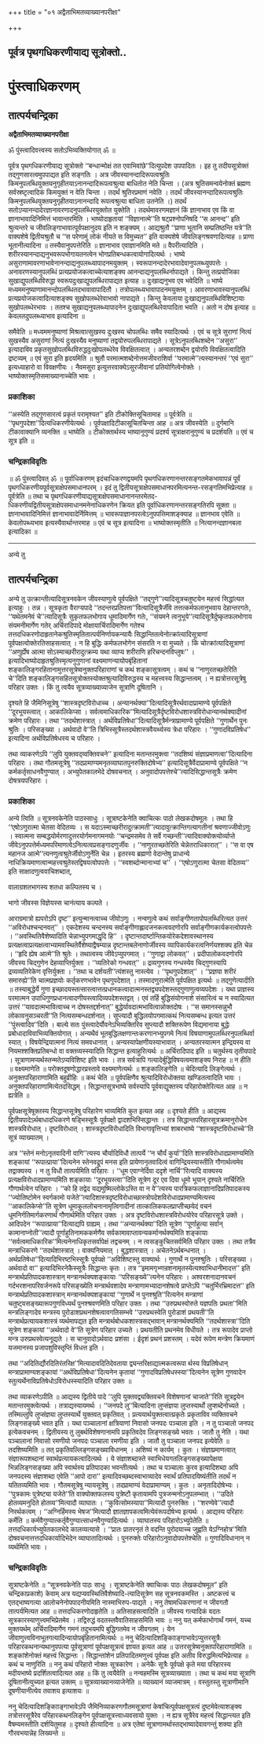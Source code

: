 +++
title = "०१ अद्वैताभिमतव्याख्यानपरीक्षा"

+++


## पूर्वत्र पृथगधिकरणीयाद्य सूत्रोक्तो..

# **पुंस्त्वाधिकरणम्**

## **तात्पर्यचन्द्रिका**

**अद्वैताभिमतव्याख्यानपरीक्षा**

ॐ पुंस्त्वादिवत्त्वस्य सतोऽभिव्यक्तियोगात् ॐ ॥

पूर्वत्र पृथगधिकरणीयाद्य सूत्रोक्तो ‘‘बन्धान्मोक्षं तत एवाभिवांछे’’दित्युपदेश उपपादितः । इह तु तदीयसूत्रोक्तं तद्गुणसारत्वमुपपाद्यत इति सङ्गतिः । अत्र जीवस्यानन्दादिरूपत्वश्रुतिः किमनुपलब्धियुक्तयनुगृहीतयाऽनानन्दादिरूपत्वश्रुत्या बाधितोत नेति चिन्ता । (अत्र श्रुतिसमन्वयेनोक्तं ब्रह्मणः सर्वस्रष्टृत्वादिकं किमयुक्तं न वेति चिन्ता । तदर्थं श्रुतिरप्रमाणं नवेति । तदर्थं जीवस्यानन्दादिरूपत्वश्रुतिः किमनुपलब्धियुक्तयनुगृहीतयाऽनानन्दादि रूपत्वश्रुत्या बाधिता उतनेति ।) तदर्थं सतोऽप्यानन्दादेरज्ञानावरणादनुपलब्धिरयुक्तोत युक्तेति । तदर्थमावरणमज्ञानं किं ज्ञानाभाव एव किं वा ज्ञानाभावादिनिमित्तं भावान्तरमिति । भाष्योदाहृतायां ‘‘विज्ञानात्मे’’ति षट्प्रश्नोपनिषदि ‘‘स आनन्द’’ इति श्रुत्यन्तरे च जीवलिङ्गाभावात्पूर्वपक्षानुदय इति न शङ्क्यम् । आद्यश्रुतौ ‘‘प्राणा भूतानि सम्प्रतिष्ठन्ति यत्रे’’ति वाक्यशेषे द्वितीयश्रुतौ च ‘‘स परेणामुं लोकं नीयते स विमुच्यत’’ इति वाक्यशेषे जीवलिङ्गश्रवणादित्याह ॥ प्राणा भूतानीत्यादिना ॥ तस्यैवानुपपत्तेरिति ॥ ज्ञानाभाव एवाज्ञानमिति मते ॥ वैपरीत्यादिति । शरीरस्यानन्दाद्यनुभवरूपभोगायतनत्वेन भोगप्रतिबन्धकत्वायोगादित्यर्थः । भाष्ये असुराणामावरणाभावेनानन्दाद्यनुपलब्ध्यापादनमयुक्तम् । स्वरूपानन्दादेरभावादेवानुपलब्ध्युपपत्तेः । अनावरणस्यानुपलब्धिं प्रत्यप्रयोजकत्वाच्चेत्याशङ्क्य आनन्दाद्यनुपलब्धिर्नापाद्यते । किन्तु तत्प्रयोजिका सुखाद्युपलब्धिविरुद्धा स्वरूपदुःखाद्युपलब्धिरापाद्यत इत्याह ॥ दुःखाद्यनुभव एव भवेदिति ॥ भाष्ये मध्यममनुष्याणामानन्दोपलब्धितदभावावापादितौ । तत्रोपलब्ध्यभावापादनमयुक्तम् । आवरणाभावस्यानुपलब्धिं प्रत्यप्रयोजकत्वादित्याशङ्क्य सुखोपलब्धेरेवाभावो नापाद्यते । किन्तु केवलाया दुःखाद्यनुपलब्धिविशिष्टायाः सुखोपलब्धेरभावः । ततश्च सुखाद्यनुपलब्ध्यापादनेन दुःखाद्युपलब्धिरेवापादिता भवति । अतो न दोष इत्याह ॥ केवलतदुपलब्ध्याभाव इत्यादिना ॥

समैवेति ॥ मध्यममनुष्याणां मिश्रत्वात्सुखस्य दुःखस्य चोपलब्धिः समैव स्यादित्यर्थः । एवं च सूत्रे सुराणां नित्यं सुखस्यैव असुराणां नित्यं दुःखस्यैव मनुष्याणां तद्वयोरुपलब्धिरापाद्यते । सूत्रेऽनुपलब्धिशब्देन ‘‘असुरा’’ इत्यादाविव प्रकृतसुखोपलब्धिविरुद्धदुःखोपलब्धेरेव विवक्षितत्वात् । अन्यतरशब्देन द्वयोरपि विवक्षितत्वादिति द्रष्टव्यम् ॥ एवं सुरा इति हृदयमिति ॥ श्रुतौ परमात्मशब्देनोत्तमजीवराशिर्वा ‘‘परमात्मे’’त्यस्यानन्तरं ‘‘एवं सुरा’’ इत्यध्याहारो वा विवक्षणीयः । नैवमसुरा इत्युत्तरवाक्येऽसुरजीवानां प्रतियोगित्वेनोक्तेः । भाष्योक्तस्मृतिसमाख्यानाच्चेति भावः ।

### **प्रकाशिका**

‘‘अस्येति तद्गुणसारत्वं प्रकृतं परामृश्यत’’ इति टीकोक्तिसूचितामाह ॥ पूर्वत्रेति ॥ ‘‘पृथगुपदेशा’’दित्यधिकरणीयेत्यर्थः । पूर्वपक्षादिटीकासूचितचिन्ता आह ॥ अत्र जीवस्येति ॥ दुर्गमानि टीकावाक्यानि व्यनक्ति ॥ भाष्येति ॥ टीकोक्तार्थस्य भाष्यानुगुण्यं प्रदर्श्य सूत्राक्षरानुगुण्यं च प्रदर्शयति ॥ एवं च सूत्र इति ॥

### **चन्द्रिकाविवृतिः**

॥ ॐ पुंस्त्वादिवत् ॐ ॥ पूर्वाधिकरणम् इदंचाधिकरणद्वयमपि पृथगधिकरणानन्तरसङ्गतमेकभावापन्नं पूर्वं पृथगधिकरणीयपूर्वसूत्राक्षेपसमाधानपरम् । इदं तु द्वितीयसूत्राक्षेपसमाधानपरमित्यनन्त-रसङ्गतिमभिप्रेत्याह ॥ पूर्वत्रेति ॥ तथा च पृथगधिकरणीयाद्यसूत्राक्षेपसमाधानानन्तरमेतद-धिकरणीयद्वितीयसूत्राक्षेपसमाधानमनेनाधिकरणेन क्रियत इति पूर्वाधिकरणानन्तरसङ्गतिरपि सूक्ता ॥ ज्ञानाभावादिनिमित्तं ज्ञानाभावादेर्निमित्तम् ॥ भावरूपाज्ञानपरत्वेऽनुपपत्तिमाशङ्क्याह ॥ ज्ञानभाव एवेति ॥ केवलोपब्ध्यभाव इत्यस्यैवार्थान्तरमाह ॥ एवं च सूत्र इत्यादिना ॥ भाष्योक्तस्मृतीति ॥ नित्यानन्दज्ञानबला इत्यादिका ॥

------------------------------------------------------------------------

अन्ये तु

## **तात्पर्यचन्द्रिका**

अन्ये तु उत्क्रान्तीत्यादिसूत्रनवकेन जीवस्याणुत्वे पूर्वपक्षिते ‘‘तद्गुणे’’त्यादिसूत्रचतुष्टयेन महत्त्वं सिद्धांत्यत इत्याहुः । तन्न । सूत्रकृता वैराग्यपादे ‘‘तदन्तरप्रतिपत्ता’’वित्यादिसूत्रैर्जीवे तत्तत्कर्मफलानुभवाय देहान्तरगतेः, ‘‘यथेतमनेवं चे’’त्यादिसूत्रैः सुकृतफलभोगाय धूमादिमार्गेण गतेः, ‘‘संयमने त्वनुभूये’’त्यादिसूत्रैर्दुष्कृतफलभोगाय संयमनीमार्गेण गतेर् अर्चिरादिपादे मोक्षायार्चिरादिमार्गेण गतेश्च तत्तदधिकरणोदाहृतानेकश्रुतिस्मृतितात्पर्यनिर्णायकन्यायैः सिद्धान्तितत्वेनोत्क्रांत्यादिसूत्राणां पूर्वपक्षत्वोक्तेरतिसाहसत्वात् । न हि बुद्धिः कर्मफलभोगेन संसरति न वा मुच्यते । किं चोत्क्रांत्यादिसूत्राणां ‘‘अणुर्ह्येष आत्मा सोऽस्माच्छरीरादुत्क्रम्य यथा व्याप्य शरीराणि हरिचन्दनविप्लुषः’’ । इत्यादिभाष्योदाहृतश्रुतिस्मृत्यनुगुणानां वक्ष्यमाणन्यायोपबृंहितानां शङ्कालिङ्गरहितानामुत्तरसूत्रेष्वनुक्तपरिहाराणां च कथं शङ्कासूत्रत्वम् । कथं च ‘‘नाणुरतच्छतेरिति चे’’दिति शङ्कालिङ्गसहितसूत्रोक्तस्योक्तश्रुत्यादिविरुद्धस्य च महत्त्वस्य सिद्धान्तत्वम् । न ह्यत्रोत्तरसूत्रेषु परिहार उक्तः । किं तु त्वयैव सूत्रव्याख्याव्याजेन सूत्राणि दूषितानि ।

दृश्यते हि जैमिनिसूत्रेषु ‘‘शास्त्रदृष्टविरोधाच्च । अन्यानर्थक्या’’दित्यादिसूत्रैरर्थवादाप्रामाण्ये पूर्वपक्षिते ‘‘दूरभूयस्त्वात् । आकालिकेप्सा । सर्वत्वमाधिकारिक’’मित्यादिसूत्रैर्दृष्टविरोधशास्त्रविरोधान्यानर्थक्यादीनां क्रमेण परिहारः । तथा ‘‘तदर्थशास्त्रात् । अर्थविप्रतिषेधा’’दित्यादिसूत्रैर्मन्त्राप्रामाण्ये पूर्वपक्षिते ‘‘गुणार्थेन पुनः श्रुतिः । परिसङ्ख्या । अर्थवादो वे’’ति त्रिभिस्सूत्रैस्तदर्थशास्त्रवैयर्थ्यस्य त्रेधा परिहारः । ‘‘गुणादविप्रतिषेध’’ इत्यादिना अर्थविप्रतिषेधस्य च परिहारः ।

तथा व्याकरणेऽपि ‘‘लुपि युक्तवद्य्वक्तिवचने’’ इत्यादिना मतान्तरमुक्त्वा ‘‘तदशिष्यं संज्ञाप्रमाणत्वा’’दित्यादिना परिहारः । तथा गौतमसूत्रेषु ‘‘तदप्रामाण्यमनृतव्याघातपुनरुक्तिदोषेभ्य’’ इत्यादिसूत्रैर्वेदाप्रामाण्ये पूर्वपक्षिते ‘‘न कर्मकर्तृसाधनवैगुण्यात् । अभ्युपेतकालभेदे दोषवचनात् । अनुवादोपपत्तेश्चे’’त्यादिसिद्धान्तसूत्रैः क्रमेण दोषत्रयपरिहारः ।

### **प्रकाशिका**

अन्ये त्विति ॥ सूत्रनवकेनेति पाठस्साधुः । सूत्राष्टकेनेति क्वाचित्कः पाठो लेखकदोषमूलः । तथा हि ‘‘एषोऽणुरात्मा चेतसा वेदितव्यः । स यदाऽस्माच्छरीरादुत्क्रामती’’त्यादावुत्क्रान्तिगत्यागतीनां श्रवणाज्जीवोऽणुः । स्वात्मना सम्बद्धयोर्मरणादुत्तरयोर्गमनागमनयोः ‘‘चन्द्रमसमेव ते सर्वे गच्छन्ती’’त्यादिवाक्योक्त्योर्व्याप्ते जीवेऽनुपपत्तेर्मध्यमपरिमाणत्वेऽनित्यत्वप्रसङ्गादणुर्जीवः । ‘‘नाणुरतच्छतेरिति चेन्नेतराधिकारात्’’ । ‘‘स वा एष महानज आत्मे’’त्यनणुत्वश्रुतेर्जीवोऽणुर्नेति चेन्न । इतरस्य ब्रह्मणो वेदान्तेषु प्राधान्ये नाधिक्रियमाणत्वान्महत्त्वश्रुतेस्तद्विषयत्वोपपत्तेः । ‘‘स्वशब्दोन्मानाभ्यां च’’ । ‘‘एषोऽणुरात्मा चेतसा वेदितव्य’’ इति साक्षादणुत्ववाचिशब्दात्,

वालाग्रशतभागस्य शतधा कल्पितस्य च ।

भागो जीवस्स विज्ञेयस्स चानंत्याय कल्पते ।

आराग्रमात्रो ह्यपरोऽपि दृष्ट’’ इत्युन्मानत्वाच्च जीवोऽणुः । नन्वणुत्वे कथं सर्वाङ्गीणतापोपलब्धिरित्यत उत्तरं ‘‘अविरोधश्चन्दनवत्’’ । एकदेशस्य चन्दनस्य सर्वाङ्गीणाह्लादजनकत्ववदणोरपि सर्वाङ्गीणकार्यकरत्वोपपत्तेः । ‘‘अवस्थितिवैशेष्यादिति चेन्नाभ्युपगमाद्धृदि हि’’ । दृष्टान्तदार्ष्टान्तिकयोरेकदेशावस्थानस्य प्रत्यक्षत्वाप्रत्यक्षत्वाभ्यामवस्थितेर्वैशेष्याद्वैषम्यान्न दृष्टान्तबलेनाणोर्जीवस्य व्यापिकार्यकरत्वनिर्णयश्शक्य इति चेन्न । ‘‘हृदि ह्येष आत्मे’’ति श्रुतेः । तथात्वस्य जीवेऽप्युपगमात् । ‘‘गुणाद्वा लोकवत्’’ । प्रदीपालोकवदणोरपि जीवस्य चिद्गुणेन देहव्याप्तिर्युक्ता । ‘‘व्यतिरेको गन्धवत्’’ ॥ द्रव्यगुणस्य गन्धस्येव चिद्गुणस्यापि द्रव्यव्यतिरेकेण वृत्तिर्युक्ता । ‘‘तथा च दर्शयती’’त्यंशस्तु नास्त्येव । ‘‘पृथगुपदेशात्’’ । ‘‘प्रज्ञया शरीरं समारुह्ये’’ति चात्मप्रज्ञयोः कर्तृकरणभावेन पृथगुपदेशात् । तस्मादणुरात्मेति पूर्वपक्षित इत्यर्थः ॥ तद्गुणेत्यादीति ॥ तस्याबुद्धेर्ये गुणा इच्छादयस्तत्सारत्वात्तत्प्रधानकत्वादात्मनस्तद्व्यपदेशस्तद्गुणाणुत्वव्यपदेशः । यथा प्राज्ञस्य परमात्मन उपाधिगुणप्रधानत्वादणीयस्त्वादिव्यपदेशस्तद्वत् । एवं तर्हि बुद्धिसंयोगनाशे संसारित्वं च न स्यादित्यत उत्तरं ‘‘यावदात्मभावित्वाच्च न दोषस्तद्दर्शनात्’’ बुद्धेर्यावदात्मभावित्वान्नोक्तदोषः । ‘‘स समानस्सन्नुभौ लोकावनुसञ्चरती’’ति नित्यसम्बन्धदर्शनात् । सुप्त्यादौ बुद्धिलयोपगमात्कथं नित्यसम्बन्ध इत्यत उत्तरं ‘‘पुंस्त्वादिव’’दिति । बाल्ये सतः पुंस्त्वादेर्यौवनेऽभिव्यक्तिरिव सुप्त्यादौ शक्तिरूपेण विद्यमानाया बुद्धेः प्रबोधादाविवाभिव्यक्तियोगात् । अन्यथैवं भूतबुद्धिलक्षणान्तःकरणानभ्युपगमे नित्यं विषयाणामुपलब्धिरनुपलब्धिर्वा स्यात् । विषयेन्द्रियात्मनां नित्यं समवधानात् । अन्यस्यापेक्षणीयस्याभावात् । अन्यतरस्यात्मन इन्द्रियस्य वा नियमश्शक्तिप्रतिबन्धो वा वक्तव्यस्स्यादिति सिद्धान्त इत्याहुरित्यर्थः ॥ अर्चिरादिपाद इति ॥ चतुर्थस्य तृतीयपादे । सूत्राणामप्यर्थस्तन्मतेऽप्यविशिष्ट इति भावः । तत्र सर्वत्रापि गत्यादेर्बुद्धिविषयत्वमाशङ्क्य निराह ॥ न हीति ॥ वक्ष्यमाणेति ॥ परोक्तदूषणोद्धारप्रस्तावे वक्ष्यमाणेत्यर्थः ॥ शङ्कालिङ्गेति ॥ चेदित्यादि लिङ्गेत्यर्थः । अनुक्तपरिहाराणामिति बहुव्रीहिः ॥ कथं चेति ॥ पूर्वपक्षिणैव श्रुत्यादिविरोधोक्तया खण्डितत्वादिति भावः । अनुक्तपरिहाराणामित्येतदसिद्धम् । सिद्धान्तसूत्रभाष्ये सर्वस्यापि पूर्ववाद्युक्तस्य परिहारोक्तेरित्यत आह ॥ न ह्यत्रेति ॥

पूर्वपक्षसूत्रेषूक्तस्य सिद्धान्तसूत्रेषु परिहारेण भाव्यमिति कुत इत्यत आह ॥ दृश्यते हीति ॥ आद्यस्य द्वितीयपादेऽर्थबाधादधिकरणे षडि्भस्सूत्रैः पूर्वपक्षो द्वादशभिस्सिद्धान्तः । तत्र सिद्धान्तपरिहारसूत्रक्रमानुरोधेन शास्त्रविरोधात् । दृष्टविरोधात् । शास्त्रदृष्टविरोधादिति विभागावृत्तिभ्यां शाबरभाष्ये ‘‘शास्त्रदृष्टविरोधाच्चे’’ति सूत्रं व्याख्यातम् ।

अत्र ‘‘स्तेनं मनोऽनृतवादिनी वागि’’त्यस्य चौर्यादिविधौ तात्पर्ये ‘‘न चौर्यं कुर्या’’दिति शास्त्रविरोधादप्रामाण्यमिति शङ्कायां ‘‘रूपात्प्राया’’दित्यनेन स्तेनवद्रूपं मनस इति प्रायेणानृतवादित्वं वागिन्द्रियस्यास्तीति गौणार्थत्वमेव तद्वाक्यस्य । न तु विधौ तात्पर्यमिति परिहारः । ‘‘धूम एवाग्नेर्दिवा ददृशे नार्चि’’रित्यादि वाक्यस्य प्रत्यक्षविरोधादप्रामाण्यमिति शङ्कायाः ‘‘दूरभूयस्त्वा’’दिति सूत्रेण दूर एव दिवा धूमो भूयान् दृश्यते नार्चिरिति गौणार्थत्वेन परिहारः । ‘‘को हि तद्वेद यद्यमुष्मिल्लोकेऽस्ति वा न वे’’त्यस्य पारत्रिकफलाज्ञानादिप्रतिपादकस्य ‘‘ज्योतिष्टोमेन स्वर्गकामो यजेते’’त्यादिशास्त्रदृष्टविरोधाच्छास्त्रोपदेशविरोधादप्रामाण्यमित्यस्य ‘‘आकालिकेप्से’’ति सूत्रेण धूमाकुललोचनानामृत्विगादीनां तात्कालिकफलप्राप्तीच्छयेदं वचनं धूमनिर्गतिमार्गकरणार्थं गौणार्थमिति परिहार उक्तः । अत्र दृष्टविरोधशास्त्रविरोधयोरेव परिहारसूत्रे उक्ते । आदिपदेन ‘‘रूपात्प्राया’’दित्याद्यपि ग्राह्यम् । तथा ‘‘अन्यानर्थक्या’’दिति सूत्रेण ‘‘पूर्णाहुत्या सर्वान् कामानाप्नोती’’त्यादौ पूर्णाहुतिनामककर्मणैव सर्वकामावाप्तावन्यकर्मानर्थक्यमिति शङ्कायाः ‘‘सर्वत्वमाधिकारिक’’मित्यनेनाधिकृतसर्वापेक्षं तद्वचनम् । न त्वसङ्कुचितसर्वमिति परिहार उक्तः । तथा तत्रैव मन्त्राधिकरणे ‘‘तदर्थशास्त्रात् । वाक्यनियमात् । बुद्धशास्त्रात् । अचेतनेऽर्थबन्धनात् । अर्थप्रतिषेधा’’दित्यादिभिरष्टभिस्सूत्रैः पूर्वपक्षे ‘‘अविशिष्टस्तु वाक्यार्थः । गुणार्थे न पुनश्श्रुतिः । परिसङ्ख्या । अर्थवादो वा’’ इत्यादिभिरनेकैस्सूत्रैः सिद्धान्तः कृतः । तत्र ‘‘इमामगृभ्णन्रशनामृतस्येत्यश्वाभिधानीमादत्त’’ इति मन्त्रार्थप्रतिपादकशास्त्रान् मन्त्रानर्थक्यशङ्कायाः ‘‘परिसङ्ख्ये’’त्यनेन परिहारः । अश्वरशनादानवचनं गर्दभरशनापरिवर्जनरूपे परिसङ्ख्येति मन्त्रार्थवशादेव मन्त्राणामभ्यादानशेषत्वे प्राप्तेऽपि ‘‘चतुर्भिरभ्रिमादत्त’’ इति मन्त्रार्थप्रतिपादकशास्त्रान् मन्त्रानर्थक्यशङ्कायां ‘‘गुणार्थे न पुनश्श्रुति’’रित्यनेन मन्त्राणां चतुष्ट्वसङ्ख्यारूपगुणविध्यर्थं पुनश्श्रवणमिति परिहार उक्तः । तथा ‘‘उरुप्रथस्वोरुते यज्ञपतिः प्रथता’’मिति मन्त्रलिङ्गादेव मन्त्रस्य पुरोडाशप्रथनशेषत्वावगतिसम्भवे ‘‘उरुप्रथस्वेति पुरोडाशं प्रथयती’’ति मन्त्रार्थप्रत्यायकशास्त्रं व्यर्थमापद्यत इति मन्त्रार्थबोधकशास्त्रसद्भावान् मन्त्रानर्थक्यमिति ‘‘तदर्थशास्त्रा’’दिति सूत्रेण शङ्कायां ‘‘अर्थवादो वे’’ति सूत्रेण परिहार उच्यते । प्रथयतीति प्रथनमेव विधीयते । तत्र रूपादेव प्राप्तो मन्त्र उरुप्रथस्वेत्यनूद्यते । स चानुवादोऽर्थवादः प्रशंसा । ईदृशं प्रथनं प्रशस्तम् । यदेवं रूपेण मन्त्रेण क्रियमाणं यजमानस्य प्रजापशुविस्तृप्तिं विधत्त इति ।

तथा ‘‘अदितिर्द्यौरदितिरंतरिक्ष’’मित्यादावदितिदेवताया द्व्यन्तरिक्षाद्यात्मकत्वरूपा र्थस्य विप्रतिषेधान् मन्त्राप्रामाण्यशङ्कायां ‘‘अर्थविप्रतिषेधा’’दित्यनेन कृतायां ‘‘गुणादविप्रतिषेधस्स्या’’दित्यनेन सूत्रेण गुणवादेन स्तुत्यर्थेनाविप्रतिषेधोऽविरोधस्स्यादिति परिहार उक्तः ॥

तथा व्याकरणेऽपीति ॥ आद्यस्य द्वितीये पादे ‘‘लुपि युक्तवद्व्यक्तिवचने विशेषणानां चाजाते’’रिति सूत्रद्वयेन मतान्तरमुक्त्वेत्यर्थः । तत्राद्यस्यायमर्थः । ‘‘जनपदे लु’’बित्यादिना लुप्संज्ञया लुप्तस्यार्थो लुप्शब्देनोच्यते । तस्मिल्लुपि लुप्संज्ञया लुप्तस्यार्थे युक्तवत् प्रकृतिवत् । प्रत्ययार्थयुक्तत्वात्प्रकृतेः प्रकृताविव व्यक्तिवचने लिङ्गसङ्ख्ये भवत इति । यथा पञ्चालानां क्षत्रियाणां निवासो जनपदः पञ्चाला इति । न तु पञ्चालो जनपद इत्येकवचनम् । द्वितीयस्य तु लुबर्थविशेषणानामपि प्रकृतिवदेव लिङ्गसङ्ख्ये भवतः । जातौ तु नेति । यथा पञ्चालानां निवासो रमणीयो जनपदः पञ्चाला रमणीया इति । जातौ तु पञ्चाला जनपद इत्येवेति ॥ तदशिष्यमिति ॥ तत् प्रकृतिवल्लिङ्गसङ्ख्याविधानम् । अशिष्यं न कार्यम् । कुतः । संज्ञाप्रमाणत्वात् संज्ञारूपशब्दानां स्वार्थप्रत्यायकत्वादित्यर्थः । ये संज्ञाशब्दास्ते स्वाभिधेयगतलिङ्गसङ्ख्यापेक्षया भिन्नलिङ्गसङ्ख्या अपि स्वार्थस्य प्रतिपादका भवन्तीत्यर्थः । तथा च पञ्चालाः कुरव इत्यादिशब्दा अपि जनपदस्य संज्ञाशब्दा एवेति ‘‘आपो दारा’’ इत्यादिवच्छब्दस्वाभाव्यादेव स्वार्थं प्रतिपादयिष्यंतीति तदर्थं न यतितव्यमिति भावः । गौतमसूत्रेषु न्यायसूत्रेषु । तदप्रामाण्यं वेदाप्रामाण्यम् । कुतः । अनृतादिदोषेभ्यः । ‘‘पुत्रकामः पुत्रेष्ट्या यजेते’’ति वाक्योक्तफलस्य पुत्रेष्टौ कृतायामपि पुत्रजन्मनोऽनुपलम्भात् । ‘‘उदिते होतव्यमनुदिते होतव्य’’मित्यादौ व्याघातः । ‘‘कुवित्सोमस्यापा’’मित्यादौ पुनरुक्तिः । ‘‘शरण्वेवे’’त्यादौ निरर्थकत्वम् । ‘‘अग्निर्हिमस्य भेषज’’मित्यादौ ज्ञातज्ञापकत्वमित्येवंरूपदोषेभ्य इत्यर्थः । आद्यस्य परिहारः कर्मेति ॥ कर्मवैगुण्यात्कर्तृवैगुण्यात्साधनवैगुण्यादित्यर्थः । व्याघातस्य परिहारोऽभ्युपेतेति ॥ तत्तदधिकार्यभ्युपेतकालभेदे कालव्यत्यासे । ‘‘प्रातः प्रातरनृतं ते वदन्ति पुरोदयाच्च जुह्वति येऽग्निहोत्र’’मिति दोषवचनात्तत्तदधिकार्यादिभेदेन व्याघातादित्यर्थः । पुनरुक्तेः परिहारोऽनुवादोपपत्तेश्चेति ॥ गुणादिविधानान् न व्यर्थमिति भावः ।

### **चन्द्रिकाविवृतिः**

सूत्राष्टकेनेति ॥ “सूत्रनवकेनेति पाठः साधुः । सूत्राष्टकेनेति क्वाचित्कः पाठः लेखकदोषमूल” इति चन्द्रिकाप्रकाशे) केवाम् अत्र यद्यप्यवस्थितिवैशेष्यादि-त्यादिसूत्रेण सह सूत्रनवकमस्ति । अष्टकत्त्वं च एतद्भाष्यगत्या आलोचनेनोपपादनीयमिति नास्माभिरुप-पाद्यते । ननु तेषामधिकरणानां न जीवगतौ तात्पर्यमित्यत आह ॥ तत्तदधिकरणोदाहृतेति ॥ अतिसाहसत्वादिति ॥ जीवस्य गत्यादिकं वदतः सूत्रकारस्याणुत्त्वमभिप्रेतमेव । तद्विरुद्धं वदतस्तवैवातिसाहसमिति भावः ॥ ननु यत् कर्मफाभोगार्थं गमनं, यच्च मुक्तयर्थम् अर्चिरादिमार्गेण गमनं तदुभयमपि बुद्धिगतमेव न जीवगतम् । येन जीवाणुत्त्वविनाभूतगत्यादिन्यायोपबृंहितानामित्यर्थः ॥ ननु चेदित्यादिशङ्काािङ्गाभावेऽप्युत्तरसूत्रैः परिहारकथनान्यथानुपपत्या पूर्वसूत्राणां पूर्वपक्षसूत्रत्वं ज्ञायत इत्यत आह ॥ उत्तरसूत्रेष्वनुक्तपरिहाराणामिति ॥ शङ्कांशेनोक्तं महत्त्वं सिद्धान्तः । सिद्धान्तांशेन प्रतिपादितमणुत्त्वं पूर्वपक्ष इति अतीव विरुद्धमित्यभिप्रेत्याह ॥ कथं च नाणुरिति ॥ ननु कथं परिहारो नोक्तः सूत्रकारेण । अनेकैः सूत्रैः पूर्वपक्षे कृते मया परिहारस्य मदीयभाष्ये प्रदर्शितत्वादित्यत आह ॥ किं तु त्वयैवेति ॥ नन्वहमस्मि सूत्रव्याख्याता । तथा च कथं मया सूत्राणि दूषितानीत्युच्यत इत्यत उक्तम् ॥ सूत्रव्याख्यानव्याजेनेति ॥ व्याख्यानं व्याजमात्रम् । वस्तुतस्तु सूत्राणीमानि दूषणीयानीत्येव तवाशय इत्याशयः ॥

ननु चेदित्यादिशङ्काािङ्गाभावेऽपि जैमिनिव्याकरणगौतमसूत्राणां केषांचित्पूर्वपक्षसूत्रत्वं दुष्टमेवेत्याशङ्क्य तत्रोत्तरसूत्रैरेव परिहारकथनलिङ्गेन पूर्वपक्षसूत्रत्त्वाध्यवसायो युक्तः । न ह्यत्र सूत्रैरेव महत्त्वं सिद्धान्त्यत इति वैषम्यमस्तीति दर्शयितुमाह ॥ दृश्यते हीत्यादिना ॥ अत्र एतेषां सूत्राणामर्थास्तद्भाष्यादेवावगन्तुं शक्या इति गौरवभयान्नेह लिख्यन्ते ॥

